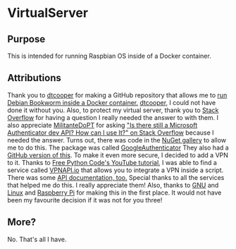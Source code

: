 # VirtualServer
## Purpose
This is intended for running Raspbian OS inside of a Docker container.
## Attributions
Thank you to [dtcooper](https://github.com/dtcooper) for making a GitHub repository that allows me to [run Debian Bookworm inside a Docker container.](https://github.com/dtcooper/raspberrypi-os-docker) [dtcooper](https://github.com/dtcooper), I could not have done it without you. Also, to protect my virtual server, thank you to [Stack Overflow](stackoverflow.com) for having a question I really needed the answer to with them. I also appreciate [MilitanteDoPT](https://stackoverflow.com/users/11874474/militantedopt) for asking ["Is there still a Microsoft Authenticator dev API? How can I use It?" on Stack Overflow](https://stackoverflow.com/questions/57767763/is-there-still-a-microsoft-authenticator-dev-api-how-can-i-use-it) because I needed the answer. Turns out, there was code in the [NuGet gallery](nuget.org/packages) to allow me to do this. The package was called [GoogleAuthenticator](https://www.nuget.org/packages/GoogleAuthenticator) They also had a [GitHub version of this](https://github.com/BrandonPotter/GoogleAuthenticator). To make it even more secure, I decided to add a VPN to it. Thanks to [Free Python Code's YouTube tutorial](https://www.youtube.com/watch?v=uohPA47TC3w), I was able to find a service called [VPNAPI.io](vpnapi.io) that allows you to integrate a VPN inside a script. There was some [API documentation, too.](https://vpnapi.io/api-documentation) Special thanks to all the services that helped me do this. I really appreciate them! Also, thanks to [GNU](https://www.gnu.org/home.en.html) and [Linux](linux.com) and [Raspberry Pi](raspberrypi.com) for making this in the first place. It would not have been my favourite decision if it was not for you three!
## More?
No. That's all I have.
